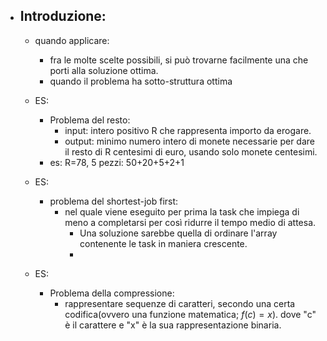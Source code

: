 - ## Introduzione:
	- quando applicare:
		- fra le molte scelte possibili, si può trovarne facilmente una che porti alla soluzione ottima.
		- quando il problema ha sotto-struttura ottima
	- ES: 
		- Problema del resto:
			- input: intero positivo R che rappresenta importo da erogare.
			- output: minimo numero intero di monete necessarie per dare il resto di R centesimi di euro, usando solo monete centesimi.
		- es: R=78,  5 pezzi: 50+20+5+2+1
	- ES:
		- problema del shortest-job first:
			- nel quale viene eseguito per prima la task che impiega di meno a completarsi per così ridurre il tempo medio di attesa.
				- Una soluzione sarebbe quella di ordinare l'array contenente le task in maniera crescente.
				- 
				  
	- ES:
		- Problema della compressione:
			- rappresentare sequenze di caratteri, secondo una certa codifica(ovvero una funzione matematica; $f(c)=x$). dove "c" è il carattere e "x" è la sua rappresentazione binaria.